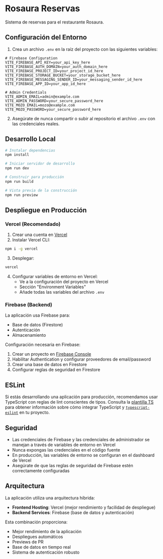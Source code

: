 # Rosaura Reservas

Sistema de reservas para el restaurante Rosaura.

## Configuración del Entorno

1. Crea un archivo `.env` en la raíz del proyecto con las siguientes variables:

```env
# Firebase Configuration
VITE_FIREBASE_API_KEY=your_api_key_here
VITE_FIREBASE_AUTH_DOMAIN=your_auth_domain_here
VITE_FIREBASE_PROJECT_ID=your_project_id_here
VITE_FIREBASE_STORAGE_BUCKET=your_storage_bucket_here
VITE_FIREBASE_MESSAGING_SENDER_ID=your_messaging_sender_id_here
VITE_FIREBASE_APP_ID=your_app_id_here

# Admin Credentials
VITE_ADMIN_EMAIL=admin@example.com
VITE_ADMIN_PASSWORD=your_secure_password_here
VITE_MOZO_EMAIL=mozo@example.com
VITE_MOZO_PASSWORD=your_secure_password_here
```

2. Asegúrate de nunca compartir o subir al repositorio el archivo `.env` con las credenciales reales.

## Desarrollo Local

```bash
# Instalar dependencias
npm install

# Iniciar servidor de desarrollo
npm run dev

# Construir para producción
npm run build

# Vista previa de la construcción
npm run preview
```

## Despliegue en Producción

### Vercel (Recomendado)

1. Crear una cuenta en [Vercel](https://vercel.com)
2. Instalar Vercel CLI:
```bash
npm i -g vercel
```

3. Desplegar:
```bash
vercel
```

4. Configurar variables de entorno en Vercel:
   - Ve a la configuración del proyecto en Vercel
   - Sección "Environment Variables"
   - Añade todas las variables del archivo `.env`

### Firebase (Backend)

La aplicación usa Firebase para:
- Base de datos (Firestore)
- Autenticación
- Almacenamiento

Configuración necesaria en Firebase:
1. Crear un proyecto en [Firebase Console](https://console.firebase.google.com)
2. Habilitar Authentication y configurar proveedores de email/password
3. Crear una base de datos en Firestore
4. Configurar reglas de seguridad en Firestore

## ESLint

Si estás desarrollando una aplicación para producción, recomendamos usar TypeScript con reglas de lint conscientes de tipos. Consulta la [plantilla TS](https://github.com/vitejs/vite/tree/main/packages/create-vite/template-react-ts) para obtener información sobre cómo integrar TypeScript y [`typescript-eslint`](https://typescript-eslint.io) en tu proyecto.

## Seguridad

- Las credenciales de Firebase y las credenciales de administrador se manejan a través de variables de entorno en Vercel
- Nunca expongas las credenciales en el código fuente
- En producción, las variables de entorno se configuran en el dashboard de Vercel
- Asegúrate de que las reglas de seguridad de Firebase estén correctamente configuradas

## Arquitectura

La aplicación utiliza una arquitectura híbrida:
- **Frontend Hosting**: Vercel (mejor rendimiento y facilidad de despliegue)
- **Backend Services**: Firebase (base de datos y autenticación)

Esta combinación proporciona:
- Mejor rendimiento de la aplicación
- Despliegues automáticos
- Previews de PR
- Base de datos en tiempo real
- Sistema de autenticación robusto
